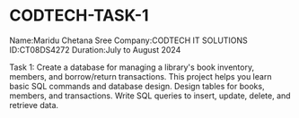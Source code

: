 # CODTECH-TASK-1


Name:Maridu Chetana Sree
Company:CODTECH IT SOLUTIONS
ID:CT08DS4272
Duration:July to August 2024

Task 1:
Create a database for managing a library's book inventory, members, and
borrow/return transactions. This project helps you learn basic SQL commands
and database design. Design tables for books, members, and transactions.
Write SQL queries to insert, update, delete, and retrieve data.




